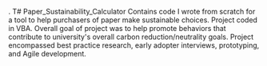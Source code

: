 . T# Paper_Sustainability_Calculator
Contains code I wrote from scratch for a tool to help purchasers of paper make sustainable choices. Project coded in VBA. Overall goal of project was to help promote behaviors that contribute to university's overall carbon reduction/neutrality goals. Project encompassed best practice research, early adopter interviews, prototyping, and Agile development.
